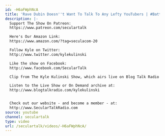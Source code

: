 ```yaml
---
id: -H6aFWphNcA
title: 'Rave Dubin Doesn''t Want To Talk To Any Lefty YouTubers | #BattleOfIdeas'
description: |-
  Support The Show On Patreon:
  https://www.patreon.com/seculartalk

  Here's Our Amazon Link:
  https://www.amazon.com/?tag=seculacom-20

  Follow Kyle on Twitter:
  http://www.twitter.com/kylekulinski

  Like the show on Facebook:
  http://www.facebook.com/SecularTalk

  Clip from The Kyle Kulinski Show, which airs live on Blog Talk Radio and Secular Talk Radio Monday - Friday 11:00 AM - 12:30 PM Eastern time zone.

  Listen to the Live Show or On Demand archive at:
  http://www.blogtalkradio.com/kylekulinski


  Check out our website - and become a member - at:
  http://www.SecularTalkRadio.com
source: youtube
channel: seculartalk
type: video
url: /seculartalk/videos/-H6aFWphNcA/
---
```

